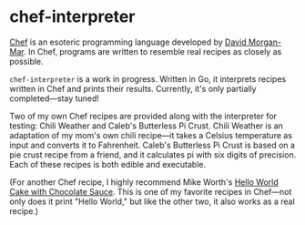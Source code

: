 # chef-interpreter

[Chef](https://www.dangermouse.net/esoteric/chef.html) is an esoteric programming language developed by [David Morgan-Mar](https://www.dangermouse.net/). In Chef, programs are written to resemble real recipes as closely as possible.

`chef-interpreter` is a work in progress. Written in Go, it interprets recipes written in Chef and prints their results. Currently, it's only partially completed—stay tuned!

Two of my own Chef recipes are provided along with the interpreter for testing: Chili Weather and Caleb's Butterless Pi Crust. Chili Weather is an adaptation of my mom's own chili recipe—it takes a Celsius temperature as input and converts it to Fahrenheit. Caleb's Butterless Pi Crust is based on a pie crust recipe from a friend, and it calculates pi with six digits of precision. Each of these recipes is both edible and executable.

(For another Chef recipe, I highly recommend Mike Worth's [Hello World Cake with Chocolate Sauce](http://www.mike-worth.com/2013/03/31/baking-a-hello-world-cake/). This is one of my favorite recipes in Chef—not only does it print "Hello World," but like the other two, it also works as a real recipe.)

